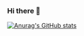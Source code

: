 ### Hi there 👋

[![Anurag's GitHub stats](https://github-readme-stats.vercel.app/api?username=jagio0129)](https://github.com/anuraghazra/github-readme-stats)

<!--
**jagio0129/jagio0129** is a ✨ _special_ ✨ repository because its `README.md` (this file) appears on your GitHub profile.

Here are some ideas to get you started:

- 🔭 I’m currently working on ...
- 🌱 I’m currently learning ...
- 👯 I’m looking to collaborate on ...
- 🤔 I’m looking for help with ...
- 💬 Ask me about ...
- 📫 How to reach me: ...
- 😄 Pronouns: ...
- ⚡ Fun fact: ...
-->
